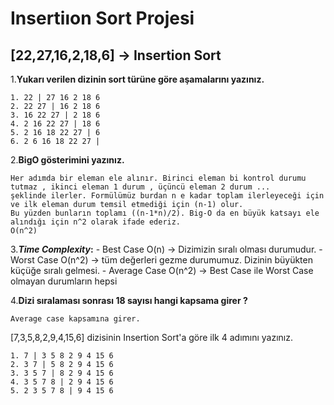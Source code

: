 # Insertiıon Sort Projesi
## [22,27,16,2,18,6] -> Insertion Sort 

1.**Yukarı verilen dizinin sort türüne göre aşamalarını yazınız.**
>
    1. 22 | 27 16 2 18 6
    2. 22 27 | 16 2 18 6
    3. 16 22 27 | 2 18 6
    4. 2 16 22 27 | 18 6
    5. 2 16 18 22 27 | 6
    6. 2 6 16 18 22 27 |
2.**BigO gösterimini yazınız.**
>
    Her adımda bir eleman ele alınır. Birinci eleman bi kontrol durumu tutmaz , ikinci eleman 1 durum , üçüncü eleman 2 durum ... 
    şeklinde ilerler. Formülümüz burdan n e kadar toplam ilerleyeceği için ve ilk eleman durum temsil etmediği için (n-1) olur. 
    Bu yüzden bunların toplamı ((n-1*n)/2). Big-O da en büyük katsayı ele alındığı için n^2 olarak ifade ederiz.
    O(n^2)
3.***Time Complexity*:**
    - Best Case
        O(n) -> Dizimizin sıralı olması durumudur.
    - Worst Case
        O(n^2) -> tüm değerleri gezme durumumuz. Dizinin büyükten küçüğe sıralı gelmesi.
    - Average Case
        O(n^2) -> Best Case ile Worst Case olmayan durumların hepsi

4.**Dizi sıralaması sonrası 18 sayısı hangi kapsama girer ?**
>
    Average case kapsamına girer.

[7,3,5,8,2,9,4,15,6] dizisinin Insertion Sort'a göre ilk 4 adımını yazınız.
>
    1. 7 | 3 5 8 2 9 4 15 6
    2. 3 7 | 5 8 2 9 4 15 6
    3. 3 5 7 | 8 2 9 4 15 6
    4. 3 5 7 8 | 2 9 4 15 6
    5. 2 3 5 7 8 | 9 4 15 6